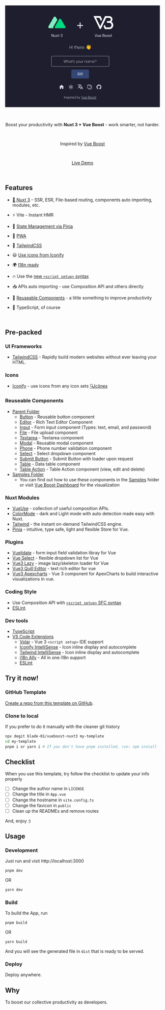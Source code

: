<p align='center'>
  <img src='static/screenshot.png' alt='Boost your productivity with Vue Boost - work smarter, not harder.'/>
</p>
<br/>

<p align='center'>
Boost your productivity with <strong>Nuxt 3 + Vue Boost</strong> - work smarter, not harder.
</p>

<br>

<p align='center'>
Inspired by <a href="https://github.com/blade-01/vueboost">Vue Boost</a>
</p>

<br>

<p align='center'>
<a href="https://vueboost-nuxt3.netlify.app/">Live Demo</a>
</p>

<br>

## Features

- [💚 Nuxt 3](https://nuxt.com/) - SSR, ESR, File-based routing, components auto importing, modules, etc.

- ⚡️ Vite - Instant HMR

- 🍍 [State Management via Pinia](https://pinia.vuejs.org/)

- 📲 [PWA](https://github.com/antfu/vite-plugin-pwa)

- 🎨 [TailwindCSS](https://tailwindcss.com/)

- 😃 [Use icons from Iconify](https://iconify.design)

- 🌍 [I18n ready](./locales)

- 🔥 Use the [new `<script setup>` syntax](https://github.com/vuejs/rfcs/pull/227)

- 📥 APIs auto importing - use Composition API and others directly

- 🧩 [Reuseable Components](#reuseable-components) - a little something to improve productivity

- 🦾 TypeScript, of course

<br>

## Pre-packed

### UI Frameworks

- [TailwindCSS](https://tailwindcss.com/) - Rapidly build modern websites without ever leaving your HTML.

### Icons

- [Iconify](https://iconify.design) - use icons from any icon sets [🔍Icônes](https://icones.js.org)

### Reuseable Components

- [Parent Folder](/components/reusables/)
  - [Button](/components/reusables/BaseButton.vue) - Reusable button component
  - [Editor](/components/reusables/BaseEditor.vue) - Rich Text Editor Component
  - [Input](/components/reusables/BaseInput.vue) - Form input component (Types: text, email, and password)
  - [File](/components/reusables/BaseFile.vue) - File upload component
  - [Textarea](/components/reusables/BaseTextarea.vue) - Textarea component
  - [Modal](/components/reusables/BaseFile.vue) - Reusable modal component
  - [Phone](/components/reusables/BasePhone.vue) - Phone number validation component
  - [Select](/components/reusables/BaseSelect.vue) - Select dropdown component
  - [Submit Button](/components/reusables/BaseSubmitButton.vue) - Submit Button with loader upon request
  - [Table](/components/reusables/BaseTable.vue) - Data table component
  - [Table Action](/components/reusables/BaseTableAction.vue) - Table Action component (view, edit and delete)
- [Samples Folder](/components/samples/)
  - You can find out how to use these components in the [Samples](/components/samples/) folder or visit [Vue Boost Dashboard](https://vueboost-nuxt3.netlify.app/dashboard) for the visualization

### Nuxt Modules

- [VueUse](https://github.com/vueuse/vueuse) - collection of useful composition APIs.
- [ColorMode](https://github.com/nuxt-community/color-mode-module) - dark and Light mode with auto detection made easy with Nuxt.
- [Tailwind](https://github.com/nuxt-community/tailwindcss-module) - the instant on-demand TailwindCSS engine.
- [Pinia](https://pinia.esm.dev/) - intuitive, type safe, light and flexible Store for Vue.

### Plugins

- [Vuelidate](https://vuelidate-next.netlify.app/) - form input field validation libray for Vue
- [Vue Select](https://vue-select.org/) - flexible dropdown list for Vue
- [Vue3 Lazy](https://github.com/liangyuanchai/vue3-plugin-lazy) - image lazy/skeleton loader for Vue
- [Vue3 Quill Editor](https://vueup.github.io/vue-quill/) - text rich editor for vue
- [Vue3 Apexcharts](https://github.com/apexcharts/vue3-apexcharts) - Vue 3 component for ApexCharts to build interactive visualizations in vue.

### Coding Style

- Use Composition API with [`<script setup>` SFC syntax](https://github.com/vuejs/rfcs/pull/227)
- [ESLint](https://eslint.org/).

### Dev tools

- [TypeScript](https://www.typescriptlang.org/)
- [VS Code Extensions](./.vscode/extensions.json)
  - [Volar](https://marketplace.visualstudio.com/items?itemName=Vue.volar) - Vue 3 `<script setup>` IDE support
  - [Iconify IntelliSense](https://marketplace.visualstudio.com/items?itemName=antfu.iconify) - Icon inline display and autocomplete
  - [Tailwind IntelliSense](https://marketplace.visualstudio.com/items?itemName=bradlc.vscode-tailwindcss) - Icon inline display and autocomplete
  - [i18n Ally](https://marketplace.visualstudio.com/items?itemName=lokalise.i18n-ally) - All in one i18n support
  - [ESLint](https://marketplace.visualstudio.com/items?itemName=dbaeumer.vscode-eslint)

## Try it now!

### GitHub Template

[Create a repo from this template on GitHub](https://github.com/blade-01/vueboost-nuxt3/generate).

### Clone to local

If you prefer to do it manually with the cleaner git history

```bash
npx degit blade-01/vueboost-nuxt3 my-template
cd my-template
pnpm i or yarn i # If you don't have pnpm installed, run: npm install -g pnpm
```

## Checklist

When you use this template, try follow the checklist to update your info properly

- [ ] Change the author name in `LICENSE`
- [ ] Change the title in `App.vue`
- [ ] Change the hostname in `vite.config.ts`
- [ ] Change the favicon in `public`
- [ ] Clean up the READMEs and remove routes

And, enjoy :)

## Usage

### Development

Just run and visit http://localhost:3000

```bash
pnpm dev
```

OR

```bash
yarn dev
```

### Build

To build the App, run

```bash
pnpm build
```

OR

```bash
yarn build
```

And you will see the generated file in `dist` that is ready to be served.

### Deploy

Deploy anywhere.

## Why

To boost our collective productivity as developers.
